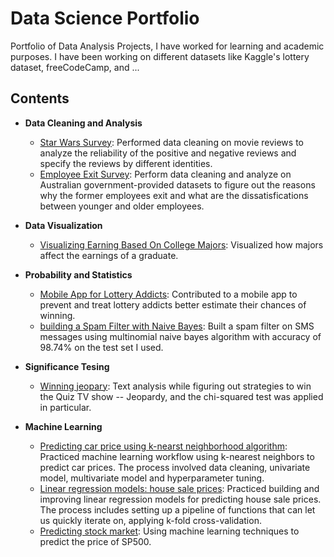 # Data Science Portfolio
Portfolio of Data Analysis Projects, I have worked for learning and academic purposes. I have been working on different datasets like Kaggle's lottery dataset, freeCodeCamp, and ...
## Contents
* **Data Cleaning and Analysis**
  * [Star Wars Survey](star-war-survey): Performed data cleaning on movie reviews to analyze the reliability of the positive and negative reviews and specify the reviews by different identities.
  * [Employee Exit Survey](employee-exit-survey): Perform data cleaning and analyze on Australian government-provided datasets to figure out the reasons why the former employees exit and what are the dissatisfications between younger and older employees.

* **Data Visualization**
  * [Visualizing Earning Based On College Majors](NYC-high-schools): Visualized how majors affect the earnings of a graduate.

* **Probability and Statistics**
  * [Mobile App for Lottery Addicts](mobile-app-for-lottery-addicts): Contributed to a mobile app to prevent and treat lottery addicts better estimate their chances of winning.
  * [building a Spam Filter with Naive Bayes](building-a-spam-filter): Built a spam filter on SMS messages using multinomial naive bayes algorithm with accuracy of 98.74% on the test set I used.
  
* **Significance Tesing**
  * [Winning jeopary](winning-jeopary): Text analysis while figuring out strategies to win the Quiz TV show -- Jeopardy, and the chi-squared test was applied in particular.

* **Machine Learning**
  * [Predicting car price using k-nearst neighborhood algorithm](car-price-prediction-knn): Practiced machine learning workflow using k-nearest neighbors to predict car prices. The process involved data cleaning, univariate model, multivariate model and hyperparameter tuning. 
  * [Linear regression models: house sale prices](linear-regression-models-house-price-prediction): Practiced building and improving linear regression models for predicting house sale prices. The process includes setting up a pipeline of functions that can let us quickly iterate on, applying k-fold cross-validation.
  * [Predicting stock market](stock-market-prediction): Using machine learning techniques to predict the price of SP500.

